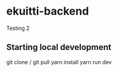 # ekuitti-backend
Testing 2

## Starting local development
git clone / git pull
yarn install
yarn run dev